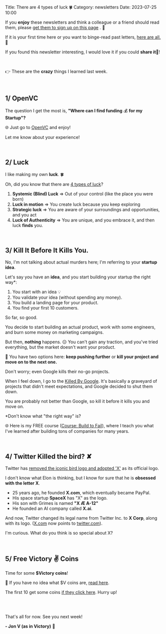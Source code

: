 Title: There are 4 types of luck 🍀
Category: newsletters
Date: 2023-07-25 10:00

If you **enjoy** these newsletters and think a colleague or a friend should read them, please  [get them to sign up on this page](https://jon.io/) . 📝

If it is your first time here or you want to binge-read past letters, [here are all.](https://jon.io/category/newsletters) 📰
  
If you found this newsletter interesting, I would love it if you could **share it**🔗!

<br>

👉 These are the **crazy** things I learned last week.

<br>

## 1/ OpenVC

The question I get the most is, **"Where can I find funding** 💰 **for my Startup"?**

🌐 Just go to [OpenVC](https://www.openvc.app/) and enjoy!  

Let me know about your experience!

<br>

## 2/ Luck

I like making my own **luck**. 🍀

Oh, did you know that there are [4 types of luck](https://twitter.com/SahilBloom/status/1683087961104044034?s=20)?

1.  **Systemic (Blind) Luck** => Out of your control (like the place you were born)
2.  **Luck in motion** => You create luck because you keep exploring
3.  **Strategic luck** => You are aware of your surroundings and opportunities, and you act
4.  **Luck of Authenticity** => You are unique, and you embrace it, and then luck **finds** you.

<br>

## 3/ Kill It Before It Kills You.

No, I'm not talking about actual murders here; I'm referring to your **startup idea**.

Let's say you have an **idea**, and you start building your startup the right way\*:

1.  You start with an idea 💡
2.  You validate your idea (without spending any money).
3.  You build a landing page for your product.
4.  You find your first 10 customers.

So far, so good.

You decide to start building an actual product, work with some engineers, and burn some money on marketing campaigns.

But then, **nothing** happens. 😐 You can't gain any traction, and you've tried everything, but the market doesn't want your product.  

📌 You have two options here: **keep pushing further** or **kill your project and move on to the next one.**

Don't worry; even Google kills their no-go projects.

When I feel down, I go to the [Killed By Google](https://killedbygoogle.com/). It's basically a graveyard of projects that didn't meet expectations, and Google decided to shut them down.

You are probably not better than Google, so kill it before it kills you and move on.

\*Don't know what "the right way" is?

🌐 Here is my FREE course ([Course: Build to Fail](https://jon.io/pages/built-to-fail)), where I teach you what I've learned after building tons of companies for many years.

<br>

## 4/ Twitter Killed the bird? ✘

Twitter has [removed the iconic bird logo and adopted 'X'](https://techcrunch.com/2023/07/24/twitter-has-officially-changed-its-logo-to-x/) as its official logo.

I don't know what Elon is thinking, but I know for sure that he is **obsessed with the letter X**.

*   25 years ago, he founded **X.com**, which eventually became PayPal.
*   His space startup **SpaceX** has "X" as the logo.
*   His son with Grimes is named **"X Æ A-12"**
*   He founded an AI company called **X.ai**.

And now, Twitter changed its legal name from Twitter Inc. to **X Corp**, along with its logo. ([X.com](http://X.com) now points to [twitter.com](http://twitter.com/)).

I'm curious. What do you think is so special about X?

<br>

## 5/ Free Victory ✌️ Coins

Time for some **$Victory coins**!

🧐 If you have no idea what $V coins are, [read here](https://victory.jon.io/).

The first 10 get some coins [if they click here](https://victory.jon.io/claim/summer2023). Hurry up!

<br>
    
<br>

That's all for now. See you next week!  

**\- Jon V (as in Victory)** 🚀

